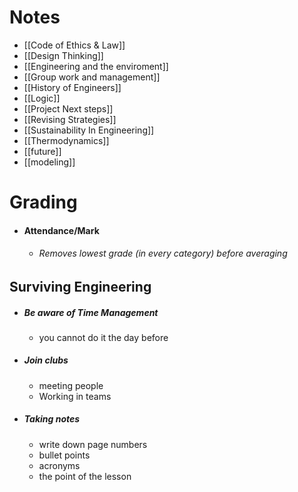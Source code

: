 

# Notes
- [[Code of Ethics & Law]]
- [[Design Thinking]]
- [[Engineering and the enviroment]]
- [[Group work and management]]
- [[History of Engineers]]
- [[Logic]]
- [[Project Next steps]]
- [[Revising Strategies]]
- [[Sustainability In Engineering]]
- [[Thermodynamics]]
- [[future]]
- [[modeling]]

# Grading
- #### Attendance/Mark
	- ###### Removes lowest grade (in every category) before averaging 


## Surviving Engineering
- ##### Be aware of Time Management
	- you cannot do it the day before
- ##### Join clubs
	- meeting people
	- Working in teams
- ##### Taking notes
	- write down page numbers
	- bullet points
	- acronyms
	- the point of the lesson